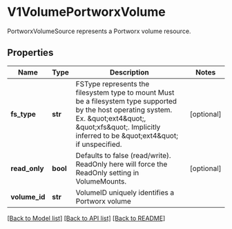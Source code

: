 # V1VolumePortworxVolume

PortworxVolumeSource represents a Portworx volume resource.
## Properties
Name | Type | Description | Notes
------------ | ------------- | ------------- | -------------
**fs_type** | **str** | FSType represents the filesystem type to mount Must be a filesystem type supported by the host operating system. Ex. \&quot;ext4\&quot;, \&quot;xfs\&quot;. Implicitly inferred to be \&quot;ext4\&quot; if unspecified. | [optional] 
**read_only** | **bool** | Defaults to false (read/write). ReadOnly here will force the ReadOnly setting in VolumeMounts. | [optional] 
**volume_id** | **str** | VolumeID uniquely identifies a Portworx volume | 

[[Back to Model list]](../README.md#documentation-for-models) [[Back to API list]](../README.md#documentation-for-api-endpoints) [[Back to README]](../README.md)



